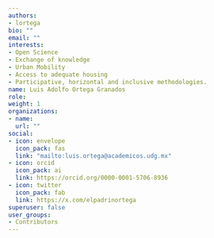 ```yaml
---
authors:
- lortega
bio: ""
email: ""
interests:
- Open Science
- Exchange of knowledge
- Urban Mobility
- Access to adequate housing
- Participative, horizontal and inclusive methodologies.
name: Luis Adolfo Ortega Granados
role:
weight: 1
organizations:
- name: 
  url: ""
social:
- icon: envelope
  icon_pack: fas
  link: "mailto:luis.ortega@academicos.udg.mx"
- icon: orcid
  icon_pack: ai
  link: https://orcid.org/0000-0001-5706-8936
- icon: twitter
  icon_pack: fab
  link: https://x.com/elpadrinortega
superuser: false
user_groups:
- Contributors
---
```

